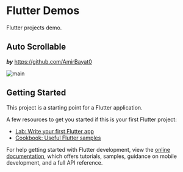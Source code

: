 # Flutter Demos

Flutter projects demo.

## Auto Scrollable
**_by_** https://github.com/AmirBayat0

![main](https://user-images.githubusercontent.com/91388754/208943143-51cd90c2-a473-48e0-b44a-9d29b2e0f2fb.png)

## Getting Started

This project is a starting point for a Flutter application.

A few resources to get you started if this is your first Flutter project:

- [Lab: Write your first Flutter app](https://docs.flutter.dev/get-started/codelab)
- [Cookbook: Useful Flutter samples](https://docs.flutter.dev/cookbook)

For help getting started with Flutter development, view the
[online documentation](https://docs.flutter.dev/), which offers tutorials,
samples, guidance on mobile development, and a full API reference.
